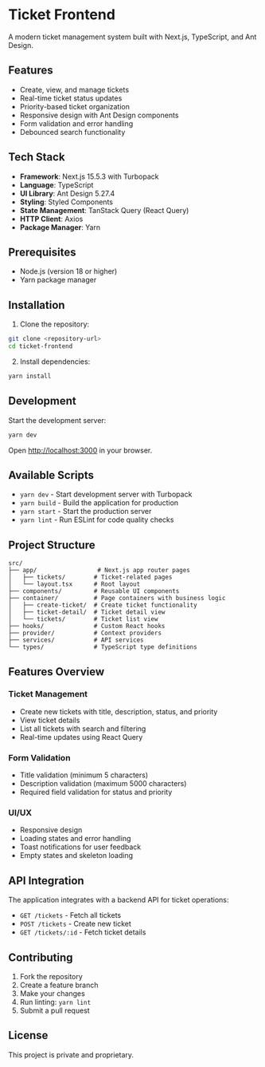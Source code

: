 # Ticket Frontend

A modern ticket management system built with Next.js, TypeScript, and Ant Design.

## Features

- Create, view, and manage tickets
- Real-time ticket status updates
- Priority-based ticket organization
- Responsive design with Ant Design components
- Form validation and error handling
- Debounced search functionality

## Tech Stack

- **Framework**: Next.js 15.5.3 with Turbopack
- **Language**: TypeScript
- **UI Library**: Ant Design 5.27.4
- **Styling**: Styled Components
- **State Management**: TanStack Query (React Query)
- **HTTP Client**: Axios
- **Package Manager**: Yarn

## Prerequisites

- Node.js (version 18 or higher)
- Yarn package manager

## Installation

1. Clone the repository:

```bash
git clone <repository-url>
cd ticket-frontend
```

2. Install dependencies:

```bash
yarn install
```

## Development

Start the development server:

```bash
yarn dev
```

Open [http://localhost:3000](http://localhost:3000) in your browser.

## Available Scripts

- `yarn dev` - Start development server with Turbopack
- `yarn build` - Build the application for production
- `yarn start` - Start the production server
- `yarn lint` - Run ESLint for code quality checks

## Project Structure

```
src/
├── app/                 # Next.js app router pages
│   ├── tickets/        # Ticket-related pages
│   └── layout.tsx      # Root layout
├── components/         # Reusable UI components
├── container/          # Page containers with business logic
│   ├── create-ticket/  # Create ticket functionality
│   ├── ticket-detail/  # Ticket detail view
│   └── tickets/        # Ticket list view
├── hooks/              # Custom React hooks
├── provider/           # Context providers
├── services/           # API services
└── types/              # TypeScript type definitions
```

## Features Overview

### Ticket Management

- Create new tickets with title, description, status, and priority
- View ticket details
- List all tickets with search and filtering
- Real-time updates using React Query

### Form Validation

- Title validation (minimum 5 characters)
- Description validation (maximum 5000 characters)
- Required field validation for status and priority

### UI/UX

- Responsive design
- Loading states and error handling
- Toast notifications for user feedback
- Empty states and skeleton loading

## API Integration

The application integrates with a backend API for ticket operations:

- `GET /tickets` - Fetch all tickets
- `POST /tickets` - Create new ticket
- `GET /tickets/:id` - Fetch ticket details

## Contributing

1. Fork the repository
2. Create a feature branch
3. Make your changes
4. Run linting: `yarn lint`
5. Submit a pull request

## License

This project is private and proprietary.

